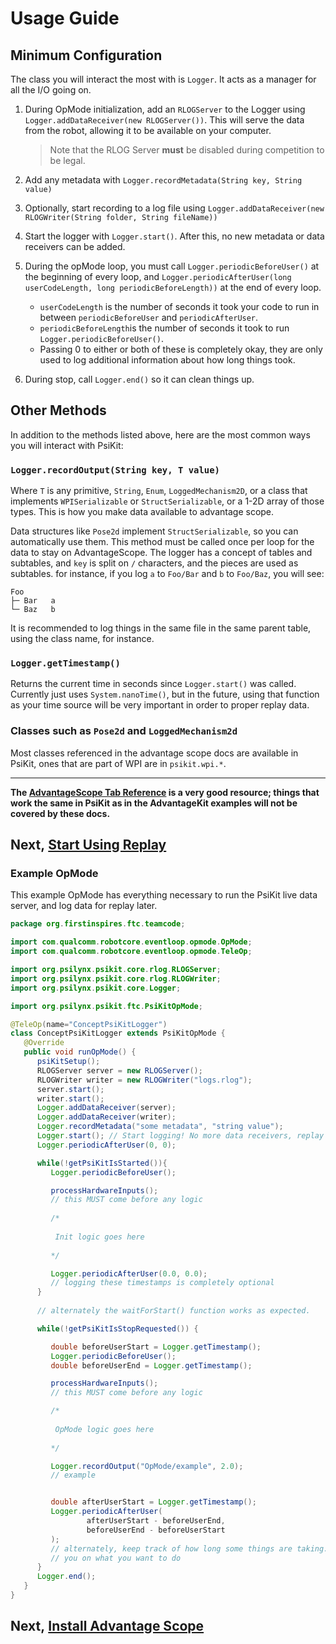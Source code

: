 # Usage Guide
## Minimum Configuration
The class you will interact the most with is `Logger`. It acts as a manager for all the I/O going on.

1. During OpMode initialization, add an `RLOGServer` to the Logger using `Logger.addDataReceiver(new RLOGServer())`. This will serve the data from the robot, allowing it to be available on your computer.
    > Note that the RLOG Server **must** be disabled during competition to be legal.

2. Add any metadata with `Logger.recordMetadata(String key, String value)`

3. Optionally, start recording to a log file using `Logger.addDataReceiver(new RLOGWriter(String folder, String fileName))`

4. Start the logger with `Logger.start()`. After this, no new metadata or data receivers can be added.

5. During the opMode loop, you must call `Logger.periodicBeforeUser()` at the beginning of every loop, and `Logger.periodicAfterUser(long userCodeLength, long periodicBeforeLength))` at the end of every loop. 
   * `userCodeLength` is the number of seconds it took your code to run in between `periodicBeforeUser` and `periodicAfterUser`.
   * `periodicBeforeLength`is the number of seconds it took to run `Logger.periodicBeforeUser()`.
   * Passing 0 to either or both of these is completely okay, they are only used to log additional information about how long things took.

6. During stop, call `Logger.end()` so it can clean things up.

## Other Methods
In addition to the methods listed above, here are the most common ways you will interact with PsiKit:

### `Logger.recordOutput(String key, T value)`

Where `T` is any primitive, `String`, `Enum`, `LoggedMechanism2D`, or a class that implements `WPISerializable` or `StructSerializable`, or a 1-2D array of those types. This is how you make data available to advantage scope.

Data structures like `Pose2d` implement `StructSerializable`, so you can automatically use them. This method must be called once per loop for the data to stay on AdvantageScope. The logger has a concept of tables and subtables, and `key` is split on `/` characters, and the pieces are used as subtables. for instance, if you log `a` to `Foo/Bar` and `b` to `Foo/Baz`, you will see:
```
Foo
├─ Bar   a
└─ Baz   b
```
It is recommended to log things in the same file in the same parent table, using the class name, for instance.

### `Logger.getTimestamp()`

Returns the current time in seconds since `Logger.start()` was called. Currently just uses `System.nanoTime()`, but in the future, using that function as your time source will be very important in order to proper replay data. 

### Classes such as `Pose2d` and `LoggedMechanism2d`

Most classes referenced in the advantage scope docs are available in PsiKit, ones that are part of WPI are in `psikit.wpi.*`.
___

**The [AdvantageScope Tab Reference](https://docs.advantagescope.org/category/tab-reference) is a very good resource; things that work the same in PsiKit as in the AdvantageKit examples will not be covered by these docs.**

## Next,&nbsp;[Start Using Replay](/replay.md)

### Example OpMode
This example OpMode has everything necessary to run the PsiKit live data server, and log data for replay later.

```java
package org.firstinspires.ftc.teamcode;

import com.qualcomm.robotcore.eventloop.opmode.OpMode;
import com.qualcomm.robotcore.eventloop.opmode.TeleOp;

import org.psilynx.psikit.core.rlog.RLOGServer;
import org.psilynx.psikit.core.rlog.RLOGWriter;
import org.psilynx.psikit.core.Logger;

import org.psilynx.psikit.ftc.PsiKitOpMode;

@TeleOp(name="ConceptPsiKitLogger")
class ConceptPsiKitLogger extends PsiKitOpMode {
   @Override
   public void runOpMode() {
      psiKitSetup();
      RLOGServer server = new RLOGServer();
      RLOGWriter writer = new RLOGWriter("logs.rlog");
      server.start();
      writer.start();
      Logger.addDataReceiver(server);
      Logger.addDataReceiver(writer);
      Logger.recordMetadata("some metadata", "string value");
      Logger.start(); // Start logging! No more data receivers, replay sources, or metadata values may be added.
      Logger.periodicAfterUser(0, 0);

      while(!getPsiKitIsStarted()){
         Logger.periodicBeforeUser();

         processHardwareInputs();
         // this MUST come before any logic
            
         /*
            
          Init logic goes here
            
         */

         Logger.periodicAfterUser(0.0, 0.0);
         // logging these timestamps is completely optional
      }
      
      // alternately the waitForStart() function works as expected.

      while(!getPsiKitIsStopRequested()) {

         double beforeUserStart = Logger.getTimestamp();
         Logger.periodicBeforeUser();
         double beforeUserEnd = Logger.getTimestamp();

         processHardwareInputs();
         // this MUST come before any logic

         /*
            
          OpMode logic goes here
             
         */

         Logger.recordOutput("OpMode/example", 2.0);
         // example


         double afterUserStart = Logger.getTimestamp();
         Logger.periodicAfterUser(
                 afterUserStart - beforeUserEnd,
                 beforeUserEnd - beforeUserStart
         );
         // alternately, keep track of how long some things are taking. up to 
         // you on what you want to do
      }
      Logger.end();
   }
}
```
## Next,&nbsp;[Install Advantage Scope](installAscope.md)
